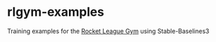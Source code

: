 # rlgym-examples
Training examples for the [Rocket League Gym](https://github.com/lucas-emery/rocket-league-gym) using Stable-Baselines3
